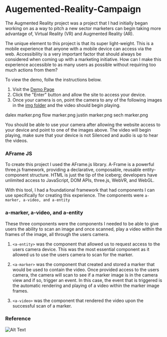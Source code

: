 # Augemented-Reality-Campaign
The Augmented Reality project was a project that I had initially began working on as a way to pitch a new sector marketers can begin taking more advantage of, Virtual Reality (VR) and Augmented Reality (AR).

The unique element to this project is that its super light-weight. This is a mobile experience that anyone with a mobile device can access via the web. Accessibility is a very important factor that should always be considered when coming up with a marketing initiative. How can I make this experience accessible to as many users as possible without requiring too much actions from them? 

To view the demo, follw the instructions below. 

1. Visit the [Demo Page](https://sofit.us/Augemented-Reality-Campaign/)
2. Click the "Enter" button and allow the site to access your device.
3. Once your camera is on, point the camera to any of the following images in the [img folder](https://github.com/felixabreu/Augemented-Reality-Campaign/tree/main/img) and the video should begin playing. 

dalex marker.png
flow marker.png
justin marker.png
sech marker.png

You should be able to use your camera after allowing the website access to your device and point to one of the images above. The video will begin playing, make sure that your device is not Silenced and audio is up to hear the videos. 

### AFrame JS

To create this project I used the AFrame.js library. A-Frame is a powerful three.js framework, providing a declarative, composable, reusable entity-component structure. HTML is just the tip of the iceberg; developers have unlimited access to JavaScript, DOM APIs, three.js, WebVR, and WebGL.

With this tool, I had a foundational framework that had components I can use specifically for creating this experience. The components were `a-marker, a-video, and a-entity`

### a-marker, a-video, and a-entity

These three components were the components I needed to be able to give users the ability to scan an image and once scanned, play a video within the frames of the image, all through the users camera. 

1. `<a-entity>` was the component that allowed us to request access to the users camera device. This was the most essential component as it allowed us to use the users camera to scan for the marker.

2. `<a-marker>` was the component that created and stored a marker that would be used to contain the video. Once provided access to the users camera, the camera will scan to see if a marker image is in the camera view and if so, trigger an event. In this case, the event that is triggered is the automatic rendering and playing of a video within the marker image frames. 

3. `<a-video>` was the component that rendered the video upon the successful scan of a marker. 

### Reference

![Alt Text](https://media.giphy.com/media/zmH7XfhFYlTeXf8A5s/giphy-downsized-large.gif)

